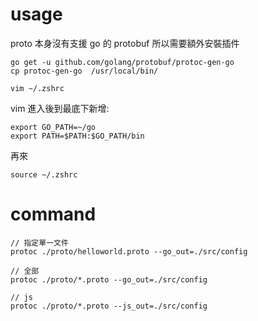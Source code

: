  # usage
 proto 本身沒有支援 go 的 protobuf 所以需要額外安裝插件
 ```shell script
 go get -u github.com/golang/protobuf/protoc-gen-go
 cp protoc-gen-go  /usr/local/bin/
 ```
 ```shell script
vim ~/.zshrc
  ```
vim 進入後到最底下新增:
```shell script
export GO_PATH=~/go
export PATH=$PATH:$GO_PATH/bin
```
再來
 ```shell script
source ~/.zshrc
  ```




 # command
 
 ```shell script
// 指定單一文件
 protoc ./proto/helloworld.proto --go_out=./src/config  
 ```

 ```shell script
// 全部
 protoc ./proto/*.proto --go_out=./src/config  
 ```



 ```shell script
// js
 protoc ./proto/*.proto --js_out=./src/config  
 ```
